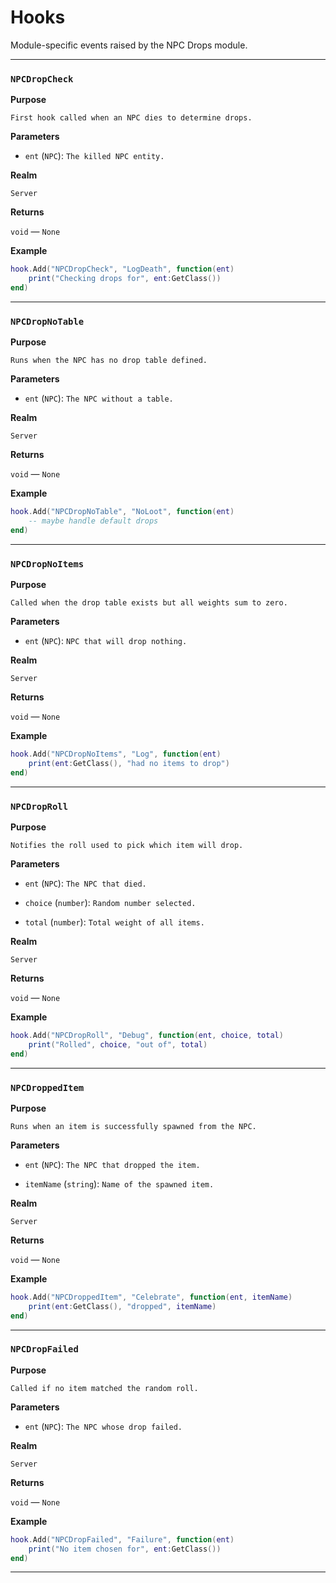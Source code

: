 # Hooks

Module-specific events raised by the NPC Drops module.

---

### `NPCDropCheck`

**Purpose**

`First hook called when an NPC dies to determine drops.`

**Parameters**

* `ent` (`NPC`): `The killed NPC entity.`

**Realm**

`Server`

**Returns**

`void` — `None`

**Example**

```lua
hook.Add("NPCDropCheck", "LogDeath", function(ent)
    print("Checking drops for", ent:GetClass())
end)
```

---

### `NPCDropNoTable`

**Purpose**

`Runs when the NPC has no drop table defined.`

**Parameters**

* `ent` (`NPC`): `The NPC without a table.`

**Realm**

`Server`

**Returns**

`void` — `None`

**Example**

```lua
hook.Add("NPCDropNoTable", "NoLoot", function(ent)
    -- maybe handle default drops
end)
```

---

### `NPCDropNoItems`

**Purpose**

`Called when the drop table exists but all weights sum to zero.`

**Parameters**

* `ent` (`NPC`): `NPC that will drop nothing.`

**Realm**

`Server`

**Returns**

`void` — `None`

**Example**

```lua
hook.Add("NPCDropNoItems", "Log", function(ent)
    print(ent:GetClass(), "had no items to drop")
end)
```

---

### `NPCDropRoll`

**Purpose**

`Notifies the roll used to pick which item will drop.`

**Parameters**

* `ent` (`NPC`): `The NPC that died.`

* `choice` (`number`): `Random number selected.`

* `total` (`number`): `Total weight of all items.`

**Realm**

`Server`

**Returns**

`void` — `None`

**Example**

```lua
hook.Add("NPCDropRoll", "Debug", function(ent, choice, total)
    print("Rolled", choice, "out of", total)
end)
```

---

### `NPCDroppedItem`

**Purpose**

`Runs when an item is successfully spawned from the NPC.`

**Parameters**

* `ent` (`NPC`): `The NPC that dropped the item.`

* `itemName` (`string`): `Name of the spawned item.`

**Realm**

`Server`

**Returns**

`void` — `None`

**Example**

```lua
hook.Add("NPCDroppedItem", "Celebrate", function(ent, itemName)
    print(ent:GetClass(), "dropped", itemName)
end)
```

---

### `NPCDropFailed`

**Purpose**

`Called if no item matched the random roll.`

**Parameters**

* `ent` (`NPC`): `The NPC whose drop failed.`

**Realm**

`Server`

**Returns**

`void` — `None`

**Example**

```lua
hook.Add("NPCDropFailed", "Failure", function(ent)
    print("No item chosen for", ent:GetClass())
end)
```

---


